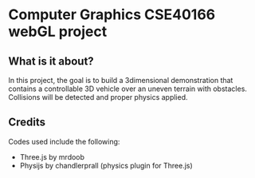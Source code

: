# Computer Graphics CSE40166 webGL project

## What is it about?

In this project, the goal is to build a 3­dimensional demonstration that contains a controllable 3D
vehicle over an uneven terrain with obstacles. Collisions will be detected and proper physics
applied.

## Credits

Codes used include the following:
  - Three.js by mrdoob
  - Physijs by chandlerprall (physics plugin for Three.js)
